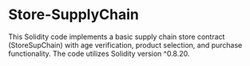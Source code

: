# Store-SupplyChain
This Solidity code implements a basic supply chain store contract (StoreSupChain) with age verification, product selection, and purchase functionality. The code utilizes Solidity version ^0.8.20.
